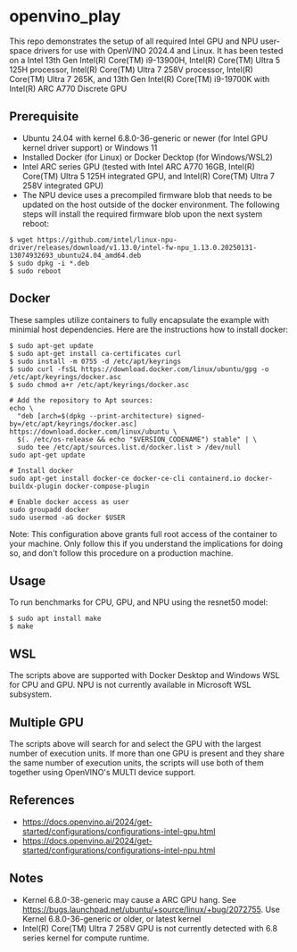 # openvino_play

This repo demonstrates the setup of all required Intel GPU and NPU user-space drivers for use with OpenVINO 2024.4 and Linux. It has been tested on a Intel 13th Gen Intel(R) Core(TM) i9-13900H,  Intel(R) Core(TM) Ultra 5 125H processor, Intel(R) Core(TM) Ultra 7 258V processor, Intel(R) Core(TM) Ultra 7 265K, and 13th Gen Intel(R) Core(TM) i9-19700K with Intel(R) ARC A770 Discrete GPU

## Prerequisite
* Ubuntu 24.04 with kernel 6.8.0-36-generic or newer (for Intel GPU kernel driver support) or Windows 11
* Installed Docker (for Linux) or Docker Decktop (for Windows/WSL2)
* Intel ARC series GPU (tested with Intel ARC A770 16GB, Intel(R) Core(TM) Ultra 5 125H integrated GPU, and Intel(R) Core(TM) Ultra 7 258V integrated GPU)
* The NPU device uses a precompiled firmware blob that needs to be updated on the host outside of the docker environment.  The following steps will install the required firmware blob upon the next system reboot:
```
$ wget https://github.com/intel/linux-npu-driver/releases/download/v1.13.0/intel-fw-npu_1.13.0.20250131-13074932693_ubuntu24.04_amd64.deb
$ sudo dpkg -i *.deb
$ sudo reboot
```

## Docker 

These samples utilize containers to fully encapsulate the example with minimial host dependencies.  Here are the instructions how to install docker:

```
$ sudo apt-get update
$ sudo apt-get install ca-certificates curl
$ sudo install -m 0755 -d /etc/apt/keyrings
$ sudo curl -fsSL https://download.docker.com/linux/ubuntu/gpg -o /etc/apt/keyrings/docker.asc
$ sudo chmod a+r /etc/apt/keyrings/docker.asc

# Add the repository to Apt sources:
echo \
  "deb [arch=$(dpkg --print-architecture) signed-by=/etc/apt/keyrings/docker.asc] https://download.docker.com/linux/ubuntu \
  $(. /etc/os-release && echo "$VERSION_CODENAME") stable" | \
  sudo tee /etc/apt/sources.list.d/docker.list > /dev/null
sudo apt-get update

# Install docker
sudo apt-get install docker-ce docker-ce-cli containerd.io docker-buildx-plugin docker-compose-plugin

# Enable docker access as user
sudo groupadd docker
sudo usermod -aG docker $USER
```
Note: This configuration above grants full root access of the container to your machine. Only follow this if you understand the implications for doing so, and don't follow this procedure on a production machine.

## Usage

To run benchmarks for CPU, GPU, and NPU using the resnet50 model:
```
$ sudo apt install make
$ make
```

## WSL
The scripts above are supported with Docker Desktop and Windows WSL for CPU and GPU.  NPU is not currently available in Microsoft WSL subsystem.

## Multiple GPU
The scripts above will search for and select the GPU with the largest number of execution units.  If more than one GPU is present and they share the same number of execution units, the scripts will use both of them together using OpenVINO's MULTI device support.

## References
* https://docs.openvino.ai/2024/get-started/configurations/configurations-intel-gpu.html
* https://docs.openvino.ai/2024/get-started/configurations/configurations-intel-npu.html

## Notes
* Kernel 6.8.0-38-generic may cause a ARC GPU hang. See https://bugs.launchpad.net/ubuntu/+source/linux/+bug/2072755. Use Kernel 6.8.0-36-generic or older, or latest kernel
* Intel(R) Core(TM) Ultra 7 258V GPU is not currently detected with 6.8 series kernel for compute runtime.
